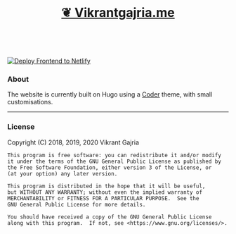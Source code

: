 <br>
<p>
    <h1 align="center"><a href="https://www.vikrantgajria.me">
        ❦ Vikrantgajria.me
    </a></h1>
</p>
<br>
<br>
<br>

[![Deploy Frontend to Netlify][Netlify-deploy-button]][Netlify-deploy-link]

### About

The website is currently built on Hugo using a [Coder](https://themes.gohugo.io/hugo-coder-portfolio/) theme, with small customisations.

---

### License

Copyright (C) 2018, 2019, 2020 Vikrant Gajria

    This program is free software: you can redistribute it and/or modify
    it under the terms of the GNU General Public License as published by
    the Free Software Foundation, either version 3 of the License, or
    (at your option) any later version.

    This program is distributed in the hope that it will be useful,
    but WITHOUT ANY WARRANTY; without even the implied warranty of
    MERCHANTABILITY or FITNESS FOR A PARTICULAR PURPOSE.  See the
    GNU General Public License for more details.

    You should have received a copy of the GNU General Public License
    along with this program.  If not, see <https://www.gnu.org/licenses/>.

[Netlify-deploy-link]: https://app.netlify.com/start/deploy?repository=https://github.com/vixrant/personal-website
[Netlify-deploy-button]: https://www.netlify.com/img/deploy/button.svg
